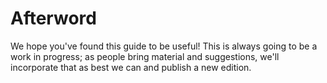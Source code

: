 # Afterword
We hope you've found this guide to be useful! This is always going to be a work in progress; as people bring material and suggestions, we'll incorporate that as best we can and publish a new edition.




